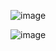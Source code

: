 ![image](https://github.com/user-attachments/assets/62f7f9f5-7323-4818-8049-a08106d43228)

![image](https://github.com/user-attachments/assets/447c5a46-6c0a-4443-81d9-eacccd48ae67)



